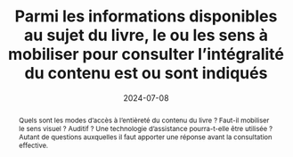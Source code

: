 ---
title: Parmi les informations disponibles au sujet du livre, le ou les sens à mobiliser pour consulter l’intégralité du contenu est ou sont indiqués
abstract: Quels sont les modes d’accès à l’entièreté du contenu du livre&nbsp;? Faut-il mobiliser le sens visuel&nbsp;? Auditif&nbsp;? Une technologie d’assistance pourra-t-elle être utilisée&nbsp;? Autant de questions auxquelles il faut apporter une réponse avant la consultation effective.
categories: 
    - "Identification"
agrege: O0000-E083
opquast: 'N/A'
indiceebook: '083'
description: "Règle n°83"
before: "082"
weight: "083"
after: "084"
actif: '1'
layout: rules
date: 2024-07-08
tags: 
    - "accessibilité"
    - "Utilisabilité"
    - "Découvrabilité"
objectif: 
    - "Permettre d’anticiper les moyens de consulter le livre"
    - "Limiter les risques de réclamations"
Meo: 
    - "Associer l’information au livre"
    - "Faire figurer l’information sur la page de présentation du livre"
Controle: 
    - "Vérifier la présence d’une indication sur les sens à mobiliser pour lire l’intégralité du contenu."
epubcheck: 
ace: 
humancheck: true
ReadiumGoToolkit: 
Source: 
    - "SNE"
Referentiel: 
    - "[liste 196, code 51](https://ns.editeur.org/onix/en/196/51)"
    - "[liste 196, code 52](https://ns.editeur.org/onix/en/196/52)"
steps: 
    - "Projet éditorial"
    - "Diffusion"
pertinence: 1
---